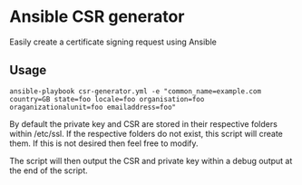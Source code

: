 # Ansible CSR generator

Easily create a certificate signing request using Ansible


## Usage

    ansible-playbook csr-generator.yml -e "common_name=example.com country=GB state=foo locale=foo organisation=foo oraganizationalunit=foo emailaddress=foo"

By default the private key and CSR are stored in their respective folders within /etc/ssl. If the respective folders do not exist, this script will create them. If this is not desired then feel free to modify.

The script will then output the CSR and private key within a debug output at the end of the script.
